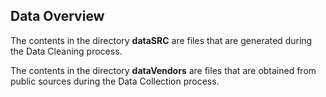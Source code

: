 ## Data Overview

The contents in the directory __dataSRC__ are files that are generated during the Data Cleaning process.

The contents in the directory __dataVendors__ are files that are obtained from public sources during the Data Collection process.
